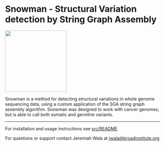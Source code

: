 Snowman - Structural Variation detection by String Graph Assembly
=================================================================

<img src="https://raw.githubusercontent.com/jwalabroad/SnowmanSV/master/figures/labels_sm.png" width="200">

Snowman is a method for detecting structural variations in whole genome sequencing data, using a custom application of the SGA string graph assembly algorithm. Snowman was designed to work with cancer genomes, but is able to call both somatic and germline variants.

--------
For installation and usage instructions see [src/README](src/#readme)

For questions or support contact Jeremiah Wala at jwala@broadinstitute.org
